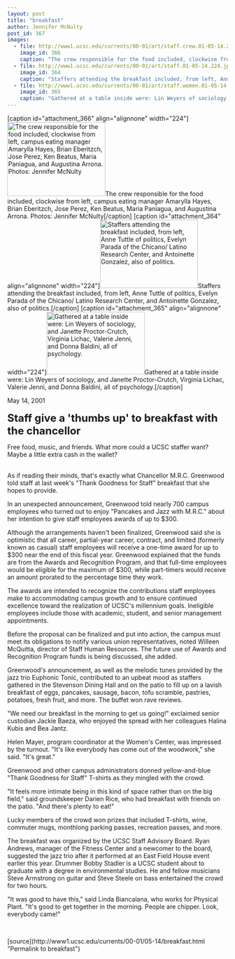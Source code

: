 ```yaml
---
layout: post
title: "breakfast"
author: Jennifer McNulty
post_id: 367
images:
  - file: http://www1.ucsc.edu/currents/00-01/art/staff.crew.01-05-14.224.jpg
    image_id: 366
    caption: "The crew responsible for the food included, clockwise from left, campus eating manager Amarylla Hayes, Brian Eberitzch, Jose Perez, Ken Beatus, Maria Paniagua, and Augustina Arrona. Photos: Jennifer McNulty"
  - file: http://www1.ucsc.edu/currents/00-01/art/staff.01-05-14.224.jpg
    image_id: 364
    caption: "Staffers attending the breakfast included, from left, Anne Tuttle of politics, Evelyn Parada of the Chicano/ Latino Research Center, and Antoinette Gonzalez, also of politics."
  - file: http://www1.ucsc.edu/currents/00-01/art/staff.women.01-05-14.224.jpg
    image_id: 365
    caption: "Gathered at a table inside were: Lin Weyers of sociology, and Janette Proctor-Crutch, Virginia Lichac, Valerie Jenni, and Donna Baldini, all of psychology."
---
```


[caption id="attachment_366" align="alignnone" width="224"]<a href="http://localhost/mysite/wp-content/uploads/2001/05/staff.crew.01-05-14.224.jpg"><img class="size-full wp-image-366" src="http://localhost/mysite/wp-content/uploads/2001/05/staff.crew.01-05-14.224.jpg" alt="The crew responsible for the food included, clockwise from left, campus eating manager Amarylla Hayes, Brian Eberitzch, Jose Perez, Ken Beatus, Maria Paniagua, and Augustina Arrona. Photos: Jennifer McNulty" width="224" height="169" /></a>The crew responsible for the food included, clockwise from left, campus eating manager Amarylla Hayes, Brian Eberitzch, Jose Perez, Ken Beatus, Maria Paniagua, and Augustina Arrona. Photos: Jennifer McNulty[/caption]
[caption id="attachment_364" align="alignnone" width="224"]<a href="http://localhost/mysite/wp-content/uploads/2001/05/staff.01-05-14.224.jpg"><img class="size-full wp-image-364" src="http://localhost/mysite/wp-content/uploads/2001/05/staff.01-05-14.224.jpg" alt="Staffers attending the breakfast included, from left, Anne Tuttle of politics, Evelyn Parada of the Chicano/ Latino Research Center, and Antoinette Gonzalez, also of politics." width="224" height="156" /></a>Staffers attending the breakfast included, from left, Anne Tuttle of politics, Evelyn Parada of the Chicano/ Latino Research Center, and Antoinette Gonzalez, also of politics.[/caption]
[caption id="attachment_365" align="alignnone" width="224"]<a href="http://localhost/mysite/wp-content/uploads/2001/05/staff.women.01-05-14.224.jpg"><img class="size-full wp-image-365" src="http://localhost/mysite/wp-content/uploads/2001/05/staff.women.01-05-14.224.jpg" alt="Gathered at a table inside were: Lin Weyers of sociology, and Janette Proctor-Crutch, Virginia Lichac, Valerie Jenni, and Donna Baldini, all of psychology." width="224" height="143" /></a>Gathered at a table inside were: Lin Weyers of sociology, and Janette Proctor-Crutch, Virginia Lichac, Valerie Jenni, and Donna Baldini, all of psychology.[/caption]
<p>
  May 14, 2001<br>
  <br>
  <font size="5"><b>Staff give a 'thumbs up' to breakfast with the chancellor</b></font>
</p>
<p>
  Free food, music, and friends. What more could a UCSC staffer want? Maybe a little extra cash in the wallet?<br>
</p><br>
As if reading their minds, that's exactly what Chancellor M.R.C. Greenwood told staff at last week's "Thank Goodness for Staff" breakfast that she hopes to provide.
<p>
  In an unexpected announcement, Greenwood told nearly 700 campus employees who turned out to enjoy "Pancakes and Jazz with M.R.C." about her intention to give staff employees awards of up to $300.
</p>
<p>
  Although the arrangements haven't been finalized, Greenwood said she is optimistic that all career, partial-year career, contract, and limited (formerly known as casual) staff employees will receive a one-time award for up to $300 near the end of this fiscal year. Greenwood explained that the funds are from the Awards and Recognition Program, and that full-time employees would be eligible for the maximum of $300, while part-timers would receive an amount prorated to the percentage time they work.
</p>
<p>
  The awards are intended to recognize the contributions staff employees make to accommodating campus growth and to ensure continued excellence toward the realization of UCSC's millennium goals. Ineligible employees include those with academic, student, and senior management appointments.
</p>
<p>
  Before the proposal can be finalized and put into action, the campus must meet its obligations to notify various union representatives, noted Willeen McQuitta, director of Staff Human Resources. The future use of Awards and Recognition Program funds is being discussed, she added.
</p>
<p>
  Greenwood's announcement, as well as the melodic tunes provided by the jazz trio Euphonic Tonic, contributed to an upbeat mood as staffers gathered in the Stevenson Dining Hall and on the patio to fill up on a lavish breakfast of eggs, pancakes, sausage, bacon, tofu scramble, pastries, potatoes, fresh fruit, and more. The buffet won rave reviews.
</p>
<p>
  "We need our breakfast in the morning to get us going!" exclaimed senior custodian Jackie Baeza, who enjoyed the spread with her colleagues Halina Kubis and Bea Jantz.
</p>
<p>
  Helen Mayer, program coordinator at the Women's Center, was impressed by the turnout. "It's like everybody has come out of the woodwork," she said. "It's great."
</p>
<p>
  Greenwood and other campus administrators donned yellow-and-blue "Thank Goodness for Staff" T-shirts as they mingled with the crowd.
</p>
<p>
  "It feels more intimate being in this kind of space rather than on the big field," said groundskeeper Darien Rice, who had breakfast with friends on the patio. "And there's plenty to eat!"
</p>
<p>
  Lucky members of the crowd won prizes that included T-shirts, wine, commuter mugs, monthlong parking passes, recreation passes, and more.
</p>
<p>
  The breakfast was organized by the UCSC Staff Advisory Board. Ryan Andrews, manager of the Fitness Center and a newcomer to the board, suggested the jazz trio after it performed at an East Field House event earlier this year. Drummer Bobby Stadler is a UCSC student about to graduate with a degree in environmental studies. He and fellow musicians Steve Armstrong on guitar and Steve Steele on bass entertained the crowd for two hours.
</p>
<p>
  "It was good to have this," said Linda Biancalana, who works for Physical Plant. "It's good to get together in the morning. People are chipper. Look, everybody came!"
</p>
<p>
  <br>

</p>
[source](http://www1.ucsc.edu/currents/00-01/05-14/breakfast.html "Permalink to breakfast")
